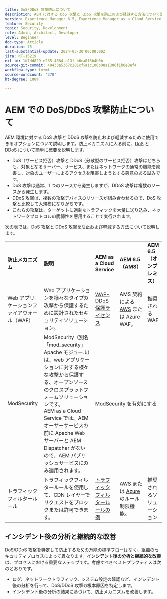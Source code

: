 ```yaml
---
title: DoS/DDoS 攻撃防止について
description: AEM に対する DoS 攻撃と DDoS 攻撃を防止および軽減する方法について説明します。
version: Experience Manager 6.5, Experience Manager as a Cloud Service
feature: Security
topic: Security, Development
role: Admin, Architect, Developer
level: Beginner
doc-type: Article
duration: 75
last-substantial-update: 2024-03-30T00:00:00Z
jira: KT-15219
exl-id: 1d7dd829-e235-4884-a13f-b6ea8f6b4b0b
source-git-commit: 48433a5367c281cf5a1c106b08a1306f1b0e8ef4
workflow-type: tm+mt
source-wordcount: '370'
ht-degree: 100%

---
```


# AEM での DoS/DDoS 攻撃防止について

AEM 環境に対する DoS 攻撃と DDoS 攻撃を防止および軽減するために使用できるオプションについて説明します。防止メカニズムに入る前に、[DoS](https://developer.mozilla.org/ja-JP/docs/Glossary/DOS_attack) と [DDoS](https://developer.mozilla.org/ja-JP/docs/Glossary/Distributed_Denial_of_Service) について簡単に概要を説明します。

- DoS（サービス拒否）攻撃と DDoS（分散型のサービス拒否）攻撃はどちらも、対象となるサーバー、サービス、またはネットワークの通常の機能を妨害し、対象のユーザーによるアクセスを阻害しようとする悪意のある試みです。
- DoS 攻撃は通常、1 つのソースから発生しますが、DDoS 攻撃は複数のソースから発生します。
- DDoS 攻撃は、複数の攻撃デバイスのリソースが組み合わせるので、DoS 攻撃と比較して大規模になりがちです。
- これらの攻撃は、ターゲットに過剰なトラフィックを大量に送り込み、ネットワークプロトコルの脆弱性を悪用することで実行されます。

次の表では、DoS 攻撃と DDoS 攻撃を防止および軽減する方法について説明します。

<table>
    <tbody>
        <tr>
            <td><strong>防止メカニズム</strong></td>
            <td><strong>説明</strong></td>
            <td><strong>AEM as a Cloud Service</strong></td>
            <td><strong>AEM 6.5（AMS）</strong></td>
            <td><strong>AEM 6.5（オンプレミス）</strong></td>
        </tr>
        <tr>
            <td>Web アプリケーションファイアウォール（WAF）</td>
            <td>Web アプリケーションを様々なタイプの攻撃から保護するために設計されたセキュリティソリューション。</td>
            <td>
            <a href="https://experienceleague.adobe.com/ja/docs/experience-manager-learn/cloud-service/security/traffic-filter-and-waf-rules/examples-and-analysis#waf-rules" target="_blank">WAF-DDoS 保護ライセンス</a></td>
            <td>AMS 契約による <a href="https://docs.aws.amazon.com/waf/" target="_blank">AWS</a> または <a href="https://azure.microsoft.com/ja-jp/products/web-application-firewall" target="_blank">Azure</a> WAF。</td>
            <td>推奨される WAF</td>
        </tr>
        <tr>
            <td>ModSecurity</td>
            <td>ModSecurity（別名「mod_security」Apache モジュール）は、web アプリケーションに対する様々な攻撃から保護する、オープンソースのクロスプラットフォームソリューションです。<br/> AEM as a Cloud Service では、AEM オーサーサービスの前に Apache Web サーバーと AEM Dispatcher がないので、AEM パブリッシュサービスにのみ適用されます。</td>
            <td colspan="3"><a href="https://experienceleague.adobe.com/ja/docs/experience-manager-learn/foundation/security/modsecurity-crs-dos-attack-protection" target="_blank">ModSecurity を有効にする </a></td>
        </tr>
        <tr>
            <td>トラフィックフィルタールール</td>
            <td>トラフィックフィルタールールを使用して、CDN レイヤーでリクエストをブロックまたは許可できます。</td>
            <td><a href="https://experienceleague.adobe.com/ja/docs/experience-manager-learn/cloud-service/security/traffic-filter-and-waf-rules/examples-and-analysis" target="_blank">トラフィックフィルタールールの例</a></td>
            <td><a href="https://docs.aws.amazon.com/waf/latest/developerguide/waf-rule-statement-type-rate-based.html" target="_blank">AWS</a> または <a href="https://learn.microsoft.com/ja-jp/azure/web-application-firewall/ag/rate-limiting-overview" target="_blank">Azure</a> のルール制限機能。</td>
            <td>推奨されるソリューション</td>
        </tr>
    </tbody>
</table>

## インシデント後の分析と継続的な改善

DoS/DDoS 攻撃を特定して防止するための万能の標準フローはなく、組織のセキュリティプロセスによって異なります。**インシデント後の分析と継続的な改善**&#x200B;は、プロセスにおける重要なステップです。考慮すべきベストプラクティスは次のとおりです。

- ログ、ネットワークトラフィック、システム設定の確認など、インシデント後の分析を行って、DoS/DDoS 攻撃の根本原因を特定します。
- インシデント後の分析の結果に基づいて、防止メカニズムを改善します。

